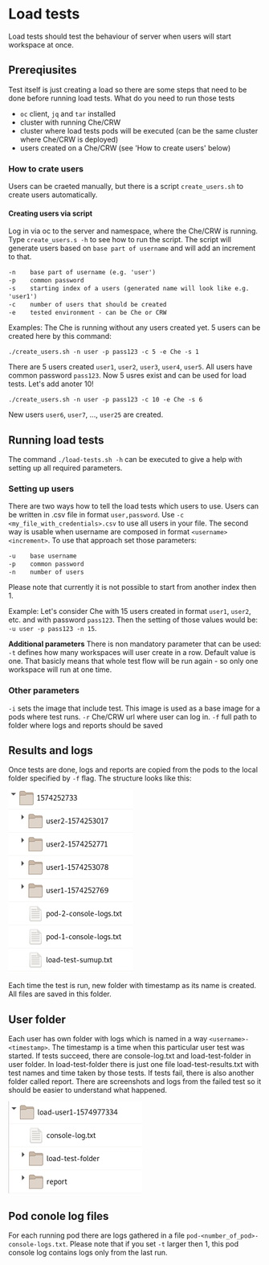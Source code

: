 # Load tests

Load tests should test the behaviour of server when users will start workspace at once. 

## Prereqiusites
Test itself is just creating a load so there are some steps that need to be done before running load tests.
What do you need to run those tests
- `oc` client, `jq` and `tar` installed
- cluster with running Che/CRW
- cluster where load tests pods will be executed (can be the same cluster where Che/CRW is deployed)
- users created on a Che/CRW (see 'How to create users' below)

### How to crate users
Users can be craeted manually, but there is a script `create_users.sh` to create users automatically.
#### Creating users via script
Log in via oc to the server and namespace, where the Che/CRW is running.
Type `create_users.s -h` to see how to run the script. The script will generate users based on `base part of username` and will add an increment to that.
```
-n    base part of username (e.g. 'user')
-p    common password
-s    starting index of a users (generated name will look like e.g. 'user1')
-c    number of users that should be created
-e    tested environment - can be Che or CRW
```
Examples:
The Che is running without any users created yet. 5 users can be created here by this command:
```
./create_users.sh -n user -p pass123 -c 5 -e Che -s 1
```

There are 5 users created `user1`, `user2`, `user3`, `user4`, `user5`. All users have common password `pass123`. 
Now 5 usres exist and can be used for load tests. Let's add anoter 10!
```
./create_users.sh -n user -p pass123 -c 10 -e Che -s 6
```
New users `user6`, `user7`, ..., `user25` are created.

## Running load tests
The command `./load-tests.sh -h` can be executed to give a help with setting up all required parameters.

### Setting up users
There are two ways how to tell the load tests which users to use. Users can be written in .csv file in format `user,password`. Use `-c <my_file_with_credentials>.csv` to use all users in your file.
The second way is usable when username are composed in format `<username><increment>`. To use that approach set those parameters:
```
-u    base username
-p    common password
-n    number of users 
```
Please note that currently it is not possible to start from another index then 1. 

Example:
Let's consider Che with 15 users created in format `user1`, `user2`, etc. and with password `pass123`. Then the setting of those values would be: `-u user -p pass123 -n 15`.

**Additional parameters**
There is non mandatory parameter that can be used:
`-t` defines how many workspaces will user create in a row. Default value is one. That basicly means that whole test flow will be run again - so only one workspace will run at one time.

### Other parameters
`-i` sets the image that include test. This image is used as a base image for a pods where test runs.
`-r` Che/CRW url where user can log in.
`-f` full path to folder where logs and reports should be saved

## Results and logs
Once tests are done, logs and reports are copied from the pods to the local folder specified by `-f` flag. The structure looks like this:

![](report-tree.png)

Each time the test is run, new folder with timestamp as its name is created. All files are saved in this folder. 

## User folder
Each user has own folder with logs which is named in a way `<username>-<timestamp>`. The timestamp is a time when this particular user test was started. If tests succeed, there are console-log.txt and load-test-folder in user folder. In load-test-folder there is just one file load-test-results.txt with test names and time taken by those tests.
If tests fail, there is also another folder called report. There are screenshots and logs from the failed test so it should be easier to understand what happened.

![](report-user.png)

## Pod conole log files
For each running pod there are logs gathered in a file `pod-<number_of_pod>-console-logs.txt`. Please note that if you set `-t` larger then 1, this pod console log contains logs only from the last run. 


